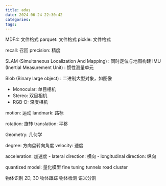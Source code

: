 ```yaml
---
title: adas
date: 2024-06-24 22:30:42
categories:
tags:
---
```


<!-- more -->

MDF4: 文件格式
parquet: 文件格式
pickle: 文件格式

recall: 召回
precision: 精度

SLAM (Simultaneous Localization And Mapping) : 同时定位与地图构建
IMU (Inertial Measurement Unit) : 惯性测量单元

Blob (Binary large object) : 二进制大型对象，如图像

- Monocular: 单目相机
- Stereo: 双目相机
- RGB-D: 深度相机

motion: 运动
landmark: 路标

rotation: 旋转
translation: 平移

Geometry: 几何学


degree: 方向盘转向角度
velocity: 速度

acceleration: 加速度
    - lateral direction: 横向
    - longitudinal direction: 纵向

quantized model: 量化模型
fine tuning
tunnels
road cluster

物体识别 2D, 3D
物体跟踪
物体检测
语义分割
